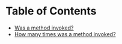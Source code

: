 # Table of Contents
- [Was a method invoked?](invokeMethod.md)
- [How many times was a method invoked?](invokeMethodCount.md)
